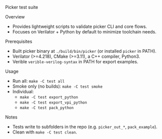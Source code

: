 Picker test suite

Overview
- Provides lightweight scripts to validate picker CLI and core flows.
- Focuses on Verilator + Python by default to minimize toolchain needs.

Prerequisites
- Built picker binary at `./build/bin/picker` (or installed `picker` in PATH).
- Verilator (>=4.218), CMake (>=3.11), a C++ compiler, Python3.
- Verible `verible-verilog-syntax` in PATH for export examples.

Usage
- Run all: `make -C test all`
- Smoke only (no builds): `make -C test smoke`
- Individual:
  - `make -C test export_python`
  - `make -C test export_vpi_python`
  - `make -C test pack_python`

Notes
- Tests write to subfolders in the repo (e.g. `picker_out_*`, `pack_example`).
- Clean with `make -C test clean`.
